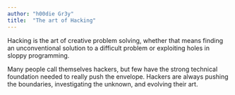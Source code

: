 ```yaml
---
author: "h00die Gr3y"
title:  "The art of Hacking"
---
```


Hacking is the art of creative problem solving, whether that means finding an unconventional solution to a difficult problem 
or exploiting holes in sloppy programming. 

Many people call themselves hackers, but few have the strong technical foundation needed to really push the envelope.
Hackers are always pushing the boundaries, investigating the unknown, and evolving their art.

